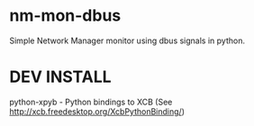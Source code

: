 nm-mon-dbus
===========

Simple Network Manager monitor using dbus signals in python.

DEV INSTALL
===========

python-xpyb - Python bindings to XCB (See http://xcb.freedesktop.org/XcbPythonBinding/)

